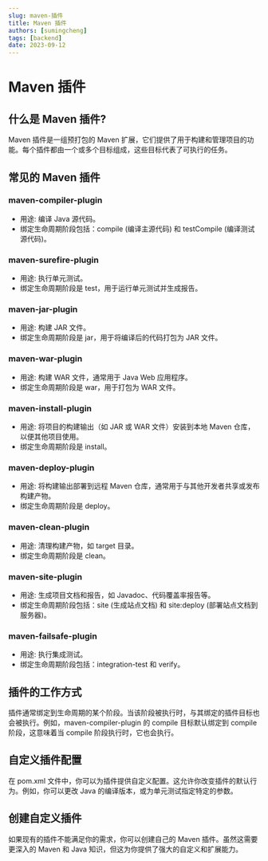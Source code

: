 ```yaml
---
slug: maven-插件
title: Maven 插件
authors: [sumingcheng]
tags: [backend]
date: 2023-09-12
---
```


# Maven 插件



 

## 什么是 Maven 插件?  

Maven 插件是一组预打包的 Maven 扩展，它们提供了用于构建和管理项目的功能。每个插件都由一个或多个目标组成，这些目标代表了可执行的任务。

## 常见的 Maven 插件  
### maven-compiler-plugin  

* 用途: 编译 Java 源代码。
* 绑定生命周期阶段包括：compile (编译主源代码) 和 testCompile (编译测试源代码)。

### maven-surefire-plugin  

* 用途: 执行单元测试。
* 绑定生命周期阶段是 test，用于运行单元测试并生成报告。

### maven-jar-plugin  

* 用途: 构建 JAR 文件。
* 绑定生命周期阶段是 jar，用于将编译后的代码打包为 JAR 文件。

### maven-war-plugin  

* 用途: 构建 WAR 文件，通常用于 Java Web 应用程序。
* 绑定生命周期阶段是 war，用于打包为 WAR 文件。

### maven-install-plugin  

* 用途: 将项目的构建输出（如 JAR 或 WAR 文件）安装到本地 Maven 仓库，以便其他项目使用。
* 绑定生命周期阶段是 install。

### maven-deploy-plugin  

* 用途: 将构建输出部署到远程 Maven 仓库，通常用于与其他开发者共享或发布构建产物。
* 绑定生命周期阶段是 deploy。

### maven-clean-plugin  

* 用途: 清理构建产物，如 target 目录。
* 绑定生命周期阶段是 clean。

### maven-site-plugin  

* 用途: 生成项目文档和报告，如 Javadoc、代码覆盖率报告等。
* 绑定生命周期阶段包括：site (生成站点文档) 和 site:deploy (部署站点文档到服务器)。

### maven-failsafe-plugin  

* 用途: 执行集成测试。
* 绑定生命周期阶段包括：integration-test 和 verify。

## 插件的工作方式  

插件通常绑定到生命周期的某个阶段。当该阶段被执行时，与其绑定的插件目标也会被执行。例如，maven-compiler-plugin 的 compile 目标默认绑定到 compile 阶段，这意味着当 compile 阶段执行时，它也会执行。

## 自定义插件配置  

在 pom.xml 文件中，你可以为插件提供自定义配置。这允许你改变插件的默认行为。例如，你可以更改 Java 的编译版本，或为单元测试指定特定的参数。

## 创建自定义插件  

如果现有的插件不能满足你的需求，你可以创建自己的 Maven 插件。虽然这需要更深入的 Maven 和 Java 知识，但这为你提供了强大的自定义和扩展能力。